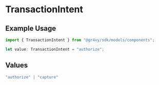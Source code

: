 # TransactionIntent

## Example Usage

```typescript
import { TransactionIntent } from "@gr4vy/sdk/models/components";

let value: TransactionIntent = "authorize";
```

## Values

```typescript
"authorize" | "capture"
```